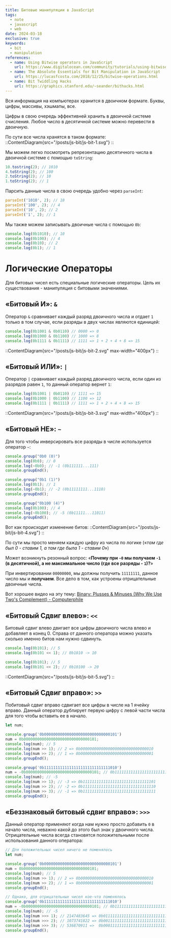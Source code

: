 ```yaml
---
title: Битовые манипуляции в JavaScript
tags:
  - note
  - javascript
  - web
date: 2024-03-18
exclusive: true
keywords:
  - bit
  - manipulation
references:
  - name: Using Bitwise operators in JavaScript
    url: https://www.digitalocean.com/community/tutorials/using-bitwise-operators-in-javascript
  - name: The Absolute Essentials for Bit Manipulation in JavaScript
    url: https://lucasfcosta.com/2018/12/25/bitwise-operations.html
  - name: Bit Twiddling Hacks
    url: https://graphics.stanford.edu/~seander/bithacks.html
---
```


Вся информация на компьютерах хранится в двоичном формате. Буквы, цифры, массивы, хэшмапы, все.

Цифры в свою очередь эффективней хранить в двоичной системе счисления. Любое число в десятичной системе можно перевести в двоичную.

По сути все числа хранятся в таком формате:
::ContentDiagram{src="/posts/js-bit/js-bit-1.svg"}
::

Мы можем легко посмотреть репрезентацию десятичного числа в двоичной системе с помощью `toString`:
```javascript
10.tostring(2); // 1010
4.toString(2); // 100
2.toString(2); // 10
1.toString(2); // 1
```

Парсить данные числа в свою очередь удобно через `parseInt`:
```javascript
parseInt('1010', 2); // 10
parseInt('100', 2); // 4
parseInt('10', 2); // 2
parseInt('1', 2); // 1
```

Мы также можем записывать двоичные числа с помощью `0b`:
```javascript
console.log(0b1010); // 10
console.log(0b100); // 4
console.log(0b10); // 2
console.log(0b1); // 1
```

# Логические Операторы
Для битовых чисел есть специальные логические операторы. Цель их существования - манипуляция с битовыми значениями.
## «Битовый И»: `&`
Оператор `&` сравнивает каждый разряд двоичного числа и отдает `1` только в том случае, если разряды в двух числах являются единицей:

```javascript
console.log(0b1001 & 0b0110) // 0000 => 0
console.log(0b1000 & 0b1100) // 1000 => 8
console.log(0b1111 & 0b1111) // 1111 => 1 + 2 + 4 + 8 => 15
```

::ContentDiagram{src="/posts/js-bit/js-bit-2.svg" max-width="400px"}
::

## «Битовый ИЛИ»: `|`
Оператор `|` сравнивает каждый разряд двоичного числа, если один из разрядов равен `1`, то данный оператор вернет `1`:
```javascript
console.log(0b1001 | 0b0110) // 1111 => 15
console.log(0b1000 | 0b1100) // 1100 => 12
console.log(0b1111 | 0b1111) // 1111 => 1 + 2 + 4 + 8 => 15
```

::ContentDiagram{src="/posts/js-bit/js-bit-3.svg" max-width="400px"}
::

## «Битовый НЕ»: `~`
Для того чтобы инверсировать все разряды в числе используется оператор `~`:

```javascript
console.group("0b0 (0)")
console.log(0b0); // 0
console.log(~0b0); // -1 (0b111111...111)
console.groupEnd();

console.group("0b1 (1)")
console.log(0b1); // 1
console.log(~0b1); // -2 (0b11111111...1110)
console.groupEnd();

console.group("0b100 (4)")
console.log(0b100); // 4
console.log(~0b100); // -5 (0b11111...11011)
console.groupEnd();
```

Вот как происходит изменение битов:
::ContentDiagram{src="/posts/js-bit/js-bit-4.svg"}
::

По сути мы просто меняем каждую цифру из числа по логике («*там где был 0 - ставим 1, а там где была 1 - ставим 0*»)

Может возникнуть резонный вопрос: «**Почему при `~0` мы получаем `-1` (в десятичной), а не максимальное число (где все разряды - `1`)?**»

При инвертировании `00000000`, мы должны получить `11111111`, данное число мы и **получаем**. Все дело в том, как устроены отрицательные двоичные числа.

Вот хорошее видео на эту тему: [Binary: Plusses & Minuses (Why We Use Two's Complement) - Computerphile](https://www.youtube.com/watch?v=lKTsv6iVxV4)

## «Битовый Сдвиг влево»: `<<`
Битовый сдвиг влево двигает все цифры двоичного числа влево и добавляет в конец 0. Справа от данного оператора можно указать сколько именно битов нам нужно сдвинуть.

```js
console.log(0b101); // 5
console.log(0b101 << 1); // 0b1010 -> 10

console.log(0b101); // 5
console.log(0b101 << 2); // 0b10100 -> 20
```

::ContentDiagram{src="/posts/js-bit/js-bit-5.svg"}
::

## «Битовый Сдвиг вправо»: `>>`
Побитовый сдвиг вправо сдвигает все цифры в числе на 1 ячейку вправо. Данный оператор дублирует первую цифру с левой части числа для того чтобы вставить ее в начало.

```js
let num;

console.group('0b00000000000000000000000000000101')
num = 0b00000000000000000000000000000101;
console.log(num); // 5
console.log(num >> 1); // 2 => 0b00000000000000000000000000000010
console.log(num >> 2); // 1 => 0b00000000000000000000000000000001
console.groupEnd();

console.group('0b11111111111111111111111111111010')
num = -0b00000000000000000000000000000101; // 0b11111111111111111111111111111010 => -5
console.log(num); // -5
console.log(num >> 1); // -3 => 0b11111111111111111111111111111101
console.log(num >> 2); // -2 => 0b11111111111111111111111111111110
console.log(num >> 3); // -1 => 0b11111111111111111111111111111111
console.groupEnd();
```

## «Беззнаковый битовый сдвиг вправо»: `>>>`
Данный оператор применяют когда нам нужно просто добавить `0` в начало числа, неважно какой до этого был знак у двоичного числа. Отрицательные числа всегда становятся положительными после использования данного оператора:

```js
// Для положительных чисел ничего не поменялось
let num;

console.group('0b00000000000000000000000000000101')
num = 0b00000000000000000000000000000101;
console.log(num); // 5
console.log(num >> 1); // 2 => 0b00000000000000000000000000000010
console.log(num >> 2); // 1 => 0b00000000000000000000000000000001
console.groupEnd();

// Однако, для отрицательных чисел кое-что поменялось
console.group('0b11111111111111111111111111111010')
num = -0b00000000000000000000000000000101; // 0b11111111111111111111111111111010 => -5
console.log(num); // -5
console.log(num >>> 1); // 2147483645 => 0b01111111111111111111111111111101
console.log(num >>> 2); // 1073741822 => 0b00111111111111111111111111111110
console.log(num >>> 3); // 536870911 =>  0b00011111111111111111111111111111
console.groupEnd();
```
